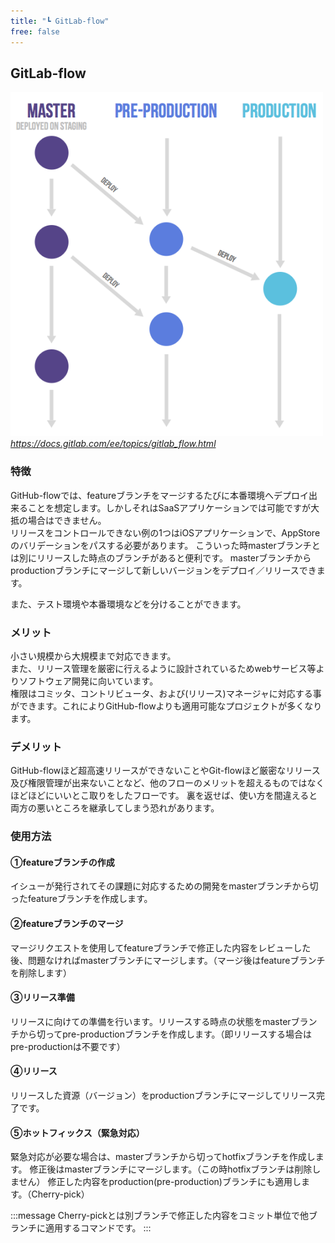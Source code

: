 ```yaml
---
title: "┗ GitLab-flow"
free: false
---
```


## GitLab-flow

![](/images/books/497459787cb294/gitlabflow.png)
*https://docs.gitlab.com/ee/topics/gitlab_flow.html*

### 特徴

GitHub-flowでは、featureブランチをマージするたびに本番環境へデプロイ出来ることを想定します。しかしそれはSaaSアプリケーションでは可能ですが大抵の場合はできません。  
リリースをコントロールできない例の1つはiOSアプリケーションで、AppStoreのバリデーションをパスする必要があります。
こういった時masterブランチとは別にリリースした時点のブランチがあると便利です。
masterブランチからproductionブランチにマージして新しいバージョンをデプロイ／リリースできます。

また、テスト環境や本番環境などを分けることができます。

### メリット

小さい規模から大規模まで対応できます。  
また、リリース管理を厳密に行えるように設計されているためwebサービス等よりソフトウェア開発に向いています。  
権限はコミッタ、コントリビュータ、および(リリース)マネージャに対応する事ができます。これによりGitHub-flowよりも適用可能なプロジェクトが多くなります。

### デメリット

GitHub-flowほど超高速リリースができないことやGit-flowほど厳密なリリース及び権限管理が出来ないことなど、他のフローのメリットを超えるものではなくほどほどにいいとこ取りをしたフローです。
裏を返せば、使い方を間違えると両方の悪いところを継承してしまう恐れがあります。

### 使用方法

#### ①featureブランチの作成

イシューが発行されてその課題に対応するための開発をmasterブランチから切ったfeatureブランチを作成します。

#### ②featureブランチのマージ

マージリクエストを使用してfeatureブランチで修正した内容をレビューした後、問題なければmasterブランチにマージします。（マージ後はfeatureブランチを削除します）

#### ③リリース準備

リリースに向けての準備を行います。リリースする時点の状態をmasterブランチから切ってpre-productionブランチを作成します。（即リリースする場合はpre-productionは不要です）

#### ④リリース

リリースした資源（バージョン）をproductionブランチにマージしてリリース完了です。

#### ⑤ホットフィックス（緊急対応）

緊急対応が必要な場合は、masterブランチから切ってhotfixブランチを作成します。
修正後はmasterブランチにマージします。（この時hotfixブランチは削除しません）
修正した内容をproduction(pre-production)ブランチにも適用します。（Cherry-pick）

:::message
Cherry-pickとは別ブランチで修正した内容をコミット単位で他ブランチに適用するコマンドです。
:::
